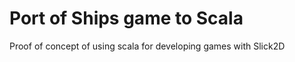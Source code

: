 Port of Ships game to Scala
===========================

Proof of concept of using scala for developing games with Slick2D

